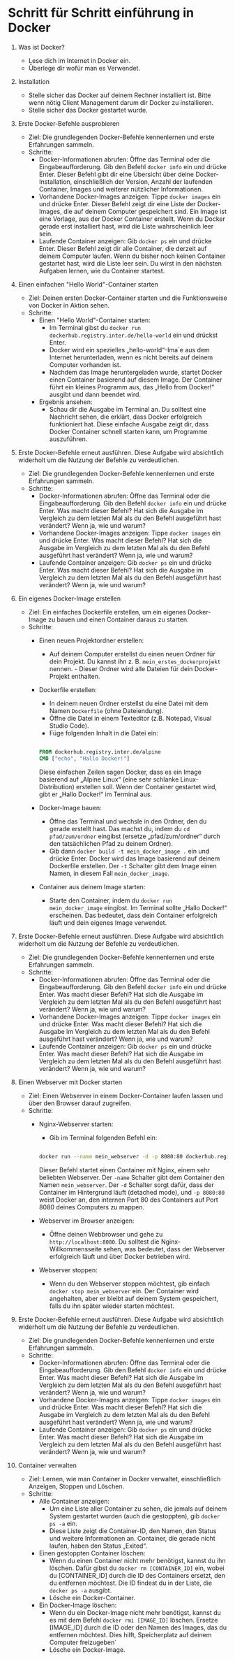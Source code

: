 # Schritt für Schritt einführung in Docker

1. Was ist Docker?
    - Lese dich im Internet in Docker ein. 
    - Überlege dir wofür man es Verwendet. 

1. Installation 
    - Stelle sicher das Docker auf deinem Rechner installiert ist. Bitte wenn nötig Client Management darum dir Docker zu installieren. 
    - Stelle sicher das Docker gestartet wurde.

1. Erste Docker-Befehle ausprobieren
    - Ziel: Die grundlegenden Docker-Befehle kennenlernen und erste Erfahrungen sammeln.
    - Schritte:
        - Docker-Informationen abrufen:
            Öffne das Terminal oder die Eingabeaufforderung.
            Gib den Befehl `docker info` ein und drücke Enter. Dieser Befehl gibt dir eine Übersicht über deine Docker-Installation, einschließlich der Version, Anzahl der laufenden Container, Images und weiterer nützlicher Informationen.
        - Vorhandene Docker-Images anzeigen:
            Tippe `docker images` ein und drücke Enter. Dieser Befehl zeigt dir eine Liste der Docker-Images, die auf deinem Computer gespeichert sind. Ein Image ist eine Vorlage, aus der Docker Container erstellt.
            Wenn du Docker gerade erst installiert hast, wird die Liste wahrscheinlich leer sein.
        - Laufende Container anzeigen:
            Gib `docker ps` ein und drücke Enter. Dieser Befehl zeigt dir alle Container, die derzeit auf deinem Computer laufen.
            Wenn du bisher noch keinen Container gestartet hast, wird die Liste leer sein. Du wirst in den nächsten Aufgaben lernen, wie du Container startest.

1. Einen einfachen "Hello World"-Container starten
    - Ziel: Deinen ersten Docker-Container starten und die Funktionsweise von Docker in Aktion sehen.
    - Schritte:
        - Einen "Hello World"-Container starten:
            - Im Terminal gibst du `docker run dockerhub.registry.inter.de/hello-world` ein und drückst Enter.
            - Docker wird ein spezielles „hello-world“-Ima`e aus dem Internet herunterladen, wenn es nicht bereits auf deinem Computer vorhanden ist.
            - Nachdem das Image heruntergeladen wurde, startet Docker einen Container basierend auf diesem Image. Der Container führt ein kleines Programm aus, das „Hello from Docker!“ ausgibt und dann beendet wird.
        - Ergebnis ansehen:
            - Schau dir die Ausgabe im Terminal an. Du solltest eine Nachricht sehen, die erklärt, dass Docker erfolgreich funktioniert hat. Diese einfache Ausgabe zeigt dir, dass Docker Container schnell starten kann, um Programme auszuführen.

1. Erste Docker-Befehle erneut ausführen. Diese Aufgabe wird absichtlich widerholt um die Nutzung der Befehle zu verdeutlichen.
    - Ziel: Die grundlegenden Docker-Befehle kennenlernen und erste Erfahrungen sammeln.
    - Schritte:
        - Docker-Informationen abrufen:
            Öffne das Terminal oder die Eingabeaufforderung.
            Gib den Befehl `docker info` ein und drücke Enter. Was macht dieser Befehl?  Hat sich die Ausgabe im Vergleich zu dem letzten Mal als du den Befehl ausgeführt hast verändert? Wenn ja, wie und warum?
        - Vorhandene Docker-Images anzeigen:
            Tippe `docker images` ein und drücke Enter. Was macht dieser Befehl? Hat sich die Ausgabe im Vergleich zu dem letzten Mal als du den Befehl ausgeführt hast verändert? Wenn ja, wie und warum?
        - Laufende Container anzeigen:
            Gib `docker ps` ein und drücke Enter. Was macht dieser Befehl? Hat sich die Ausgabe im Vergleich zu dem letzten Mal als du den Befehl ausgeführt hast verändert? Wenn ja, wie und warum?

1. Ein eigenes Docker-Image erstellen
    - Ziel: Ein einfaches Dockerfile erstellen, um ein eigenes Docker-Image zu bauen und einen Container daraus zu starten.
    - Schritte:
        - Einen neuen Projektordner erstellen:
            - Auf deinem Computer erstellst du einen neuen Ordner für dein Projekt. Du kannst ihn z. B. `mein_erstes_dockerprojekt` nennen. - Dieser Ordner wird alle Dateien für dein Docker-Projekt enthalten.
        - Dockerfile erstellen:
            - In deinem neuen Ordner erstellst du eine Datei mit dem Namen `Dockerfile` (ohne Dateiendung).
            - Öffne die Datei in einem Texteditor (z.B. Notepad, Visual Studio Code).
            - Füge folgenden Inhalt in die Datei ein:  

            ```Dockerfile

            FROM dockerhub.registry.inter.de/alpine
            CMD ["echo", "Hallo Docker!"]

            ```

            Diese einfachen Zeilen sagen Docker, dass es ein Image basierend auf „Alpine Linux“ (eine sehr schlanke Linux-Distribution) erstellen soll. Wenn der Container gestartet wird, gibt er „Hallo Docker!“ im Terminal aus.
        - Docker-Image bauen:
            - Öffne das Terminal und wechsle in den Ordner, den du gerade erstellt hast. Das machst du, indem du `cd pfad/zum/ordner` eingibst (ersetze „pfad/zum/ordner“ durch den tatsächlichen Pfad zu deinem Ordner).
            - Gib dann `docker build -t mein_docker_image .` ein und drücke Enter. Docker wird das Image basierend auf deinem Dockerfile erstellen. Der `-t` Schalter gibt dem Image einen Namen, in diesem Fall `mein_docker_image`.
        - Container aus deinem Image starten:
            - Starte den Container, indem du `docker run mein_docker_image` eingibst. Im Terminal sollte „Hallo Docker!“ erscheinen. Das bedeutet, dass dein Container erfolgreich läuft und dein eigenes Image verwendet.

1. Erste Docker-Befehle erneut ausführen. Diese Aufgabe wird absichtlich widerholt um die Nutzung der Befehle zu verdeutlichen.
    - Ziel: Die grundlegenden Docker-Befehle kennenlernen und erste Erfahrungen sammeln.
    - Schritte:
        - Docker-Informationen abrufen:
            Öffne das Terminal oder die Eingabeaufforderung.
            Gib den Befehl `docker info` ein und drücke Enter. Was macht dieser Befehl?  Hat sich die Ausgabe im Vergleich zu dem letzten Mal als du den Befehl ausgeführt hast verändert? Wenn ja, wie und warum?
        - Vorhandene Docker-Images anzeigen:
            Tippe `docker images` ein und drücke Enter. Was macht dieser Befehl? Hat sich die Ausgabe im Vergleich zu dem letzten Mal als du den Befehl ausgeführt hast verändert? Wenn ja, wie und warum?
        - Laufende Container anzeigen:
            Gib `docker ps` ein und drücke Enter. Was macht dieser Befehl? Hat sich die Ausgabe im Vergleich zu dem letzten Mal als du den Befehl ausgeführt hast verändert? Wenn ja, wie und warum?

1. Einen Webserver mit Docker starten
    - Ziel: Einen Webserver in einem Docker-Container laufen lassen und über den Browser darauf zugreifen.
    - Schritte:
        - Nginx-Webserver starten:
            - Gib im Terminal folgenden Befehl ein:

            ```bash

            docker run --name mein_webserver -d -p 8080:80 dockerhub.registry.inter.de/nginx

            ```
            Dieser Befehl startet einen Container mit Nginx, einem sehr beliebten Webserver. Der `-name` Schalter gibt dem Container den Namen `mein_webserver`. Der `-d` Schalter sorgt dafür, dass der Container im Hintergrund läuft (detached mode), und `-p 8080:80` weist Docker an, den internen Port 80 des Containers auf Port 8080 deines Computers zu mappen.
        - Webserver im Browser anzeigen:
            - Öffne deinen Webbrowser und gehe zu `http://localhost:8080`. Du solltest die Nginx-Willkommensseite sehen, was bedeutet, dass der Webserver erfolgreich läuft und über Docker betrieben wird.
        - Webserver stoppen:
            - Wenn du den Webserver stoppen möchtest, gib einfach `docker stop mein_webserver` ein. Der Container wird angehalten, aber er bleibt auf deinem System gespeichert, falls du ihn später wieder starten möchtest.

1. Erste Docker-Befehle erneut ausführen. Diese Aufgabe wird absichtlich widerholt um die Nutzung der Befehle zu verdeutlichen.
    - Ziel: Die grundlegenden Docker-Befehle kennenlernen und erste Erfahrungen sammeln.
    - Schritte:
        - Docker-Informationen abrufen:
            Öffne das Terminal oder die Eingabeaufforderung.
            Gib den Befehl `docker info` ein und drücke Enter. Was macht dieser Befehl?  Hat sich die Ausgabe im Vergleich zu dem letzten Mal als du den Befehl ausgeführt hast verändert? Wenn ja, wie und warum?
        - Vorhandene Docker-Images anzeigen:
            Tippe `docker images` ein und drücke Enter. Was macht dieser Befehl? Hat sich die Ausgabe im Vergleich zu dem letzten Mal als du den Befehl ausgeführt hast verändert? Wenn ja, wie und warum?
        - Laufende Container anzeigen:
            Gib `docker ps` ein und drücke Enter. Was macht dieser Befehl? Hat sich die Ausgabe im Vergleich zu dem letzten Mal als du den Befehl ausgeführt hast verändert? Wenn ja, wie und warum?

1. Container verwalten
    - Ziel: Lernen, wie man Container in Docker verwaltet, einschließlich Anzeigen, Stoppen und Löschen.
    - Schritte:
        - Alle Container anzeigen:
            - Um eine Liste aller Container zu sehen, die jemals auf deinem System gestartet wurden (auch die gestoppten), gib `docker ps -a` ein.
            - Diese Liste zeigt die Container-ID, den Namen, den Status und weitere Informationen an. Container, die gerade nicht laufen, haben den Status „Exited“.
        - Einen gestoppten Container löschen:
            - Wenn du einen Container nicht mehr benötigst, kannst du ihn löschen. Dafür gibst du `docker rm [CONTAINER_ID]` ein, wobei du [CONTAINER_ID] durch die ID des Containers ersetzt, den du entfernen möchtest. Die ID findest du in der Liste, die `docker ps -a` ausgibt.
            - Lösche ein Docker-Container.
        - Ein Docker-Image löschen:
            - Wenn du ein Docker-Image nicht mehr benötigst, kannst du es mit dem Befehl `docker rmi [IMAGE_ID]` löschen. Ersetze [IMAGE_ID] durch die ID oder den Namen des Images, das du entfernen möchtest. Dies hilft, Speicherplatz auf deinem Computer freizugeben`
            - Lösche ein Docker-Image.